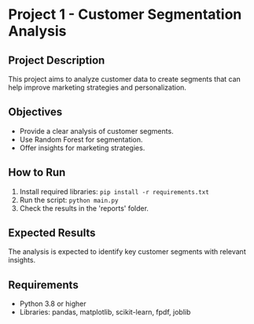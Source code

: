 
# Project 1 - Customer Segmentation Analysis

## Project Description
This project aims to analyze customer data to create segments that can help improve marketing strategies and personalization.

## Objectives
- Provide a clear analysis of customer segments.
- Use Random Forest for segmentation.
- Offer insights for marketing strategies.

## How to Run
1. Install required libraries: `pip install -r requirements.txt`
2. Run the script: `python main.py`
3. Check the results in the 'reports' folder.

## Expected Results
The analysis is expected to identify key customer segments with relevant insights.

## Requirements
- Python 3.8 or higher
- Libraries: pandas, matplotlib, scikit-learn, fpdf, joblib
